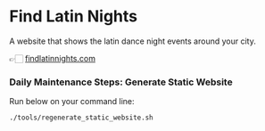 # Find Latin Nights
A website that shows the latin dance night events around your city.

👉🏻 [findlatinnights.com](http://findlatinnights.com)

### Daily Maintenance Steps: Generate Static Website

Run below on your command line:

```
./tools/regenerate_static_website.sh

```
